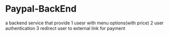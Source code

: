 # Paypal-BackEnd

a backend service that provide 
1 usesr with menu options(with price)
2 user authentication
3 redirect user to external link for payment
